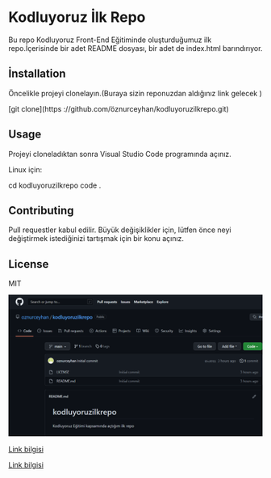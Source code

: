 # Kodluyoruz İlk Repo
Bu repo Kodluyoruz Front-End Eğitiminde oluşturduğumuz  ilk repo.İçerisinde bir adet README dosyası, bir adet de index.html barındırıyor.





## İnstallation

Öncelikle projeyi clonelayın.(Buraya sizin reponuzdan aldığınız link gelecek )

[git clone](https
://github.com/öznurceyhan/kodluyoruzilkrepo.git)

## Usage


Projeyi cloneladıktan sonra Visual Studio Code programında açınız.

Linux için:

cd kodluyoruzilkrepo
code .

## Contributing

Pull requestler kabul edilir. Büyük değişiklikler için, lütfen önce neyi değiştirmek istediğinizi tartışmak için bir konu açınız.

## License

MIT

![Images](images/Project.png)



[Link bilgisi](https://patika.dev)


[Link bilgisi](https://github.com/öznurceyhan/kodluyoruzilkrepo.git)


